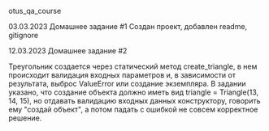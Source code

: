 otus_qa_course


03.03.2023 Домашнее задание #1
Создан проект, добавлен readme, gitignore

12.03.2023 Домашнее задание #2 

Треугольник создается через статический метод create_triangle, в нем происходит валидация
входных параметров и, в зависимости от результата, выброс ValueError или создание экземпляра.
В задании указано, что создание объекта должно иметь вид triangle = Triangle(13, 14, 15), но 
отдавать валидацию входных данных конструктору, говорить ему "создай объект", а потом падать с ошибкой
не совсем корректное решение. 
